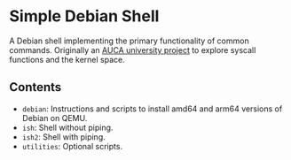 # Simple Debian Shell

A Debian shell implementing the primary functionality of common commands. Originally an [AUCA university project](https://github.com/toksaitov/syscall-project) to explore syscall functions and the kernel space.

## Contents

- `debian`: Instructions and scripts to install amd64 and arm64 versions of Debian on QEMU.
- `ish`: Shell without piping.
- `ish2`: Shell with piping.
- `utilities`: Optional scripts.
